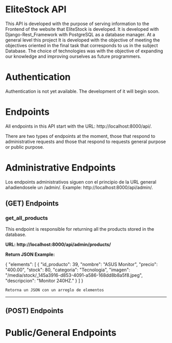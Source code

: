 # EliteStock API 
This API is developed with the purpose of serving information to the Frontend of the website that EliteStock is developed.
It is developed with Django-Rest_Framework with PostgreSQL as a database manager. At a general level this project
It is developed with the objective of meeting the objectives oriented in the final task that corresponds to us in the subject
Database. The choice of technologies was with the objective of expanding our knowledge and improving ourselves as
future programmers.

# Authentication
Authentication is not yet available. The development of it will begin soon.

# Endpoints
All endpoints in this API start with the URL: http://localhost:8000/api/.

There are two types of endpoints at the moment, those that respond to administrative requests and those that respond to requests
general purpose or public purpose.

# Administrative Endpoints
Los endpoints administrativos siguen con el principio de la URL general añadiendosele un /admin/.
Example: http://localhost:8000/api/admin/.

## (GET) Endpoints
### get_all_products
This endpoint is responsible for returning all the products stored in the database.

<strong>URL: http://localhost:8000/api/admin/products/</strong>

<strong>Return JSON Example: </strong>

{
    "elements": [
        {
            "id_producto": 39,
            "nombre": "ASUS Monitor",
            "precio": "400.00",
            "stock": 80,
            "categoria": "Tecnologia",
            "imagen": "/media/stock/_145a3916-d853-4091-a586-168dd8b8a5f8.jpeg",
            "descripcion": "Monitor 240HZ."
        }
    ]
}

`Retorna un JSON con un arreglo de elementos`

<hr/>

## (POST) Endpoints
###

# Public/General Endpoints